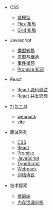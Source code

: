 <!-- _navbar.md -->
* CSS

  * [盒模型](css/box-modal/)
  * [Flex 布局](css/flex/)
  * [Grid 布局](css/grid/)

* Javascript

  * [类型转换](javascript/transform/)
  * [原型与继承](javascript/prototype/)
  * [事件循环](javascript/eventloop/)
  * [Promise 知识](javascript/promise/)

* React

  * [React 源码调试](react/source-debug/)
  * [React 并发思想](react/concurrent/)

* 打包工具

  * [webpack](webpack/)
  * [vite](vite/)

* 面试系列
  * [CSS](front/interview/css/)
  * [React](front/interview/react/)
  * [Promise](front/interview/promise/)
  * [JavaScript](front/interview/js/)
  * [TypeScript](front/interview/ts/)
  * [Webpack](front/interview/webpack/)
  * [网络协议](front/interview/network/)

* 技术探索
  * [微前端](front/mircofront/)
  * [内存泄漏分析](front/meroryleak/)
  